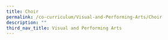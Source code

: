 ```yaml
---
title: Choir
permalink: /co-curriculum/Visual-and-Performing-Arts/Choir
description: ""
third_nav_title: Visual and Performing Arts
---
```

